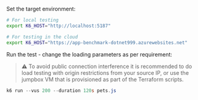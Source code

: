 Set the target environment:

```sh
# For local testing
export K6_HOST="http://localhost:5187"

# For testing in the cloud
export K6_HOST="https://app-benchmark-dotnet999.azurewebsites.net"
```

Run the test - change the loading parameters as per requirement:

> ⚠️ To avoid public connection interference it is recommended to do load testing with origin restrictions from your source IP, or use the jumpbox VM that is provisioned as part of the Terraform scripts.

```ps1
k6 run --vus 200 --duration 120s pets.js
```